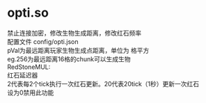 # opti.so  
禁止连接加密，修改生物生成距离，修改红石频率  
配置文件 config/opti.json  
pVal为最远距离玩家生物生成点距离，单位为 格平方  
eg.256为最远距离16格的chunk可以生成生物  
RedStoneMUL:  
红石延迟器  
2代表每2个tick执行一次红石更新。20代表20tick（1秒）更新一次红石  
设为0禁用此功能  
